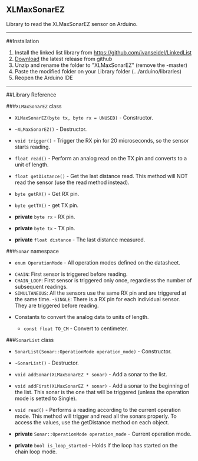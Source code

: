 ## XLMaxSonarEZ
Library to read the XLMaxSonarEZ sensor on Arduino.

------------------------
##Installation
1. Install the linked list library from https://github.com/ivanseidel/LinkedList
2. [Download](https://github.com/brunocalou/XLMaxSonarEZ/archive/master.zip) the latest release from github
3. Unzip and rename the folder to "XLMaxSonarEZ" (remove the -master)
4. Paste the modified folder on your Library folder (.../arduino/libraries)
5. Reopen the Arduino IDE

------------------------
##Library Reference

###`XLMaxSonarEZ` class

*  `XLMaxSonarEZ(byte tx, byte rx = UNUSED)` - Constructor.

*  `~XLMaxSonarEZ()` - Destructor.

*  `void trigger()` - Trigger the RX pin for 20 microseconds, so the sensor starts reading.

*  `float read()` - Perform an analog read on the TX pin and converts to a unit of length.

*  `float getDistance()` - Get the last distance read. This method will NOT read the sensor (use the read method instead).
*  `byte getRX()` - Get RX pin.

*  `byte getTX()` - get TX pin.

*  **private** `byte rx` - RX pin.

*  **private** `byte tx` - TX pin.

*  **private** `float distance` - The last distance measured.

###`Sonar` namespace

*  `enum OperationMode` - All operation modes defined on the datasheet.
  - `CHAIN`: First sensor is triggered before reading.
  - `CHAIN_LOOP`: First sensor is triggered only once, regardless the
  number of subsequent readings.
  - `SIMULTANEOUS`: All the sensors use the same RX pin and are triggered at
  the same time.
  -`SINGLE`: There is a RX pin for each individual sensor. They are triggered
  before reading.

* Constants to convert the analog data to units of length.

  *  `const float TO_CM` - Convert to centimeter.

  
###`SonarList` class

*  `SonarList(Sonar::OperationMode operation_mode)` - Constructor.

*  `~SonarList()` - Destructor.

*  `void addSonar(XLMaxSonarEZ * sonar)` - Add a sonar to the list.

*  `void addFirst(XLMaxSonarEZ * sonar)` - Add a sonar to the beginning of the list. This sonar is the one that will be 
triggered (unless the operation mode is setted to Single).

*  `void read()` - Performs a reading according to the current operation mode. This method will trigger and read all the sonars properly. To access the values, use the getDistance method on each object.

*  **private** `Sonar::OperationMode operation_mode` - Current operation mode.

*  **private** `bool is_loop_started` - Holds if the loop has started on the chain loop mode.
